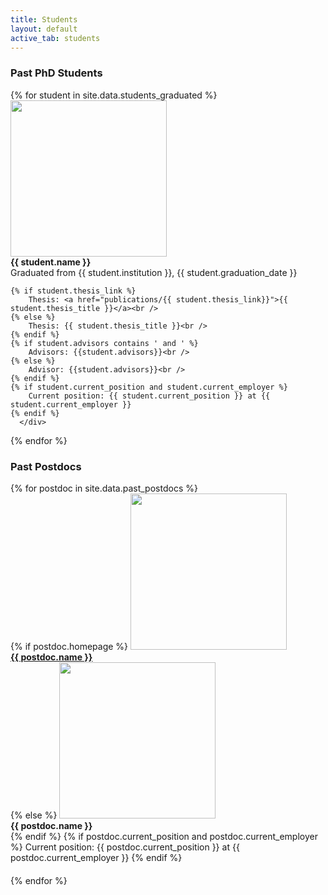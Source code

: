 ```yaml
---
title: Students
layout: default
active_tab: students
---
```


<h3>Past PhD Students</h3>

<div class="container-fluid">
  <div class="row">
  {% for student in site.data.students_graduated %}
      <div class="col-lg-4 col-md-6 col-xs-12" style="margin-bottom: 20px">
	<img src="assets/img/students/{{student.pic}}"  class="img-circle" style="height: 100%; width: 100%; max-height: 250px; max-width: 250px"/><br />
         <b>{{ student.name }}</b><br />
        Graduated from {{ student.institution }},  {{ student.graduation_date }}<br /> 

	{% if student.thesis_link %}
        Thesis: <a href="publications/{{ student.thesis_link}}">{{ student.thesis_title }}</a><br /> 
	{% else %}
        Thesis: {{ student.thesis_title }}<br />
	{% endif %}
	{% if student.advisors contains ' and ' %}
		Advisors: {{student.advisors}}<br />
	{% else %}
		Advisor: {{student.advisors}}<br />
	{% endif %}
	{% if student.current_position and student.current_employer %}
		Current position: {{ student.current_position }} at {{ student.current_employer }}
	{% endif %}
      </div>
  {% endfor %}
  </div>
</div>


<h3>Past Postdocs</h3>

<div class="container-fluid">
  <div class="row">
  {% for postdoc in site.data.past_postdocs %}
      <div class="col-lg-4 col-md-6 col-xs-12" style="margin-bottom: 20px">
        {% if postdoc.homepage %}
        <a href="{{ postdoc.homepage }}"><img src="assets/img/students/{{postdoc.pic}}"  class="img-circle" style="height: 100%; width: 100%; max-height: 250px; max-width: 250px"/></a><br />
         <b><a href="{{ postdoc.homepage }}">{{ postdoc.name }}</a></b><br />
        {% else %}
	<img src="assets/img/students/{{student.pic}}"  class="img-circle" style="height: 100%; width: 100%; max-height: 250px; max-width: 250px"/><br />
         <b>{{ postdoc.name }}</b><br />         
        {% endif %}
	{% if postdoc.current_position and postdoc.current_employer %}
		Current position: {{ postdoc.current_position }} at {{ postdoc.current_employer }}
	{% endif %}
      </div>
  {% endfor %}
  </div>
</div>


